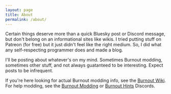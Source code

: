 ```yaml
---
layout: page
title: About
permalink: /about/
---
```


Certain things deserve more than a quick Bluesky post or Discord message, but don't belong on an informational sites like wikis. I tried putting stuff on Patreon (for free) but it just didn't feel like the right medium. So, I did what any self-respecting programmer does and made a blog.

I'll be posting about whatever's on my mind. Sometimes Burnout modding, sometimes other stuff, and not always guatanteed to be interesting. Expect posts to be infrequent.

If you're here looking for actual Burnout modding info, see the [Burnout Wiki](https://burnout.wiki). For help modding, see the [Burnout Modding](https://discord.gg/2AnCV7u) or [Burnout Hints](https://discord.gg/dMyuRBq) Discords.
